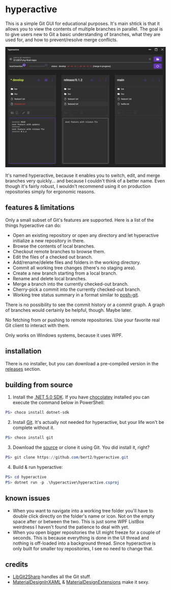 # hyperactive

This is a simple Git GUI for educational purposes. It's main shtick is that it allows you to view the contents of multiple branches in parallel. The goal is to give users new to Git a basic understanding of branches, what they are used for, and how to prevent/resolve merge conflicts.

![Screenshot](screenshot.png "Screenshot")

It's named hyperactive, because it enables you to switch, edit, and merge branches very quickly... and because I couldn't think of a better name. Even though it's fairly robust, I wouldn't recommend using it on production repositories simply for ergonomic reasons.

## features & limitations

Only a small subset of Git's features are supported. Here is a list of the things hyperactive can do:

- Open an existing repository or open any directory and let hyperactive initialize a new repository in there.
- Browse the contents of local branches.
- Checkout remote branches to browse them.
- Edit the files of a checked out branch.
- Add/rename/delete files and folders in the working directory.
- Commit all working tree changes (there's no staging area).
- Create a new branch starting from a local branch.
- Rename and delete local branches.
- Merge a branch into the currently checked-out branch.
- Cherry-pick a commit into the currently checked-out branch.
- Working tree status summary in a format similar to [posh-git](https://github.com/dahlbyk/posh-git#git-status-summary-information).

There is no possibility to see the commit history or a commit graph. A graph of branches would certainly be helpful, though. Maybe later.

No fetching from or pushing to remote repositories. Use your favorite real Git client to interact with them.

Only works on Windows systems, because it uses WPF.

## installation

There is no installer, but you can download a pre-compiled version in the [releases](https://github.com/bert2/hyperactive/releases) section.

## building from source

1. Install the [.NET 5.0 SDK](https://dotnet.microsoft.com/download). If you have [chocolatey](https://chocolatey.org/) installed you can execute the command below in PowerShell:

```powershell
PS> choco install dotnet-sdk
```

2. Install [Git](https://git-scm.com/). It's actually not needed for hyperactive, but your life won't be complete without it.

```powershell
PS> choco install git
```

3. Download the [source](https://github.com/bert2/hyperactive/archive/refs/heads/main.zip) or clone it using Git. You did install it, right?

```powershell
PS> git clone https://github.com/bert2/hyperactive.git
```

4. Build & run hyperactive:

```powershell
PS> cd hyperactive
PS> dotnet run -p .\hyperactive\hyperactive.csproj
```

## known issues

- When you want to navigate into a working tree folder you'll have to double click directly on the folder's name or icon. Not on the empty space after or between the two. This is just some WPF ListBox weirdness I haven't found the patience to deal with yet.
- When you open bigger repositories the UI might freeze for a couple of seconds. This is because everything is done in the UI thread and nothing is off-loaded into a background thread. Since hyperactive is only built for smaller toy repositories, I see no need to change that.

## credits

- [LibGit2Sharp](https://github.com/libgit2/libgit2sharp) handles all the Git stuff.
- [MaterialDesignInXAML](https://github.com/MaterialDesignInXAML/MaterialDesignInXamlToolkit) & [MaterialDesignExtensions](https://github.com/spiegelp/MaterialDesignExtensions) make it sexy.
